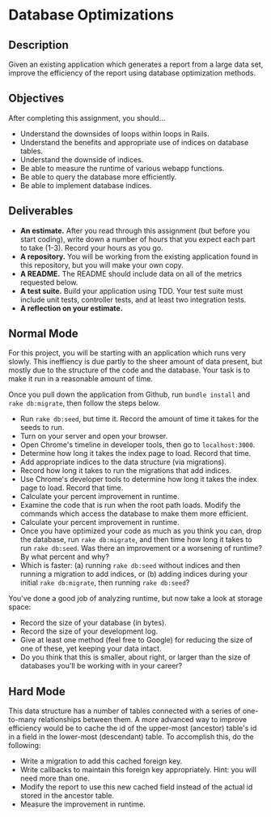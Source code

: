 # Database Optimizations

## Description

Given an existing application which generates a report from a large data set, improve the efficiency of the report using database optimization methods.

## Objectives

After completing this assignment, you should...

* Understand the downsides of loops within loops in Rails.
* Understand the benefits and appropriate use of indices on database tables.
* Understand the downside of indices.
* Be able to measure the runtime of various webapp functions.
* Be able to query the database more efficiently.
* Be able to implement database indices.

## Deliverables

* **An estimate.**  After you read through this assignment (but before you start coding), write down a number of hours that you expect each part to take (1-3).  Record your hours as you go.
* **A repository.** You will be working from the existing application found in this repository, but you will make your own copy.
* **A README.** The README should include data on all of the metrics requested below.
* **A test suite.** Build your application using TDD.  Your test suite must include unit tests, controller tests, and at least two integration tests.
* **A reflection on your estimate.**

## Normal Mode

For this project, you will be starting with an application which runs very slowly.  This ineffiency is due partly to the sheer amount of data present, but mostly due to the structure of the code and the database.  Your task is to make it run in a reasonable amount of time.

Once you pull down the application from Github, run `bundle install` and `rake db:migrate`, then follow the steps below.

* Run `rake db:seed`, but time it.  Record the amount of time it takes for the seeds to run.
* Turn on your server and open your browser.
* Open Chrome's timeline in developer tools, then go to `localhost:3000`.
* Determine how long it takes the index page to load.  Record that time.
* Add appropriate indices to the data structure (via migrations).
* Record how long it takes to run the migrations that add indices.
* Use Chrome's developer tools to determine how long it takes the index page to load.  Record that time.
* Calculate your percent improvement in runtime.
* Examine the code that is run when the root path loads.  Modify the commands which access the database to make them more efficient.
* Calculate your percent improvement in runtime.
* Once you have optimized your code as much as you think you can, drop the database, run `rake db:migrate`, and then time how long it takes to run `rake db:seed`.  Was there an improvement or a worsening of runtime?  By what percent and why?
* Which is faster: (a) running `rake db:seed` without indices and then running a migration to add indices, or (b) adding indices during your initial `rake db:migrate`, then running `rake db:seed`?

You've done a good job of analyzing runtime, but now take a look at storage space:

* Record the size of your database (in bytes).
* Record the size of your development log.
* Give at least one method (feel free to Google) for reducing the size of one of these, yet keeping your data intact.
* Do you think that this is smaller, about right, or larger than the size of databases you'll be working with in your career?

## Hard Mode

This data structure has a number of tables connected with a series of one-to-many relationships between them.  A more advanced way to improve efficiency would be to cache the id of the upper-most (ancestor) table's id in a field in the lower-most (descendant) table.  To accomplish this, do the following:

* Write a migration to add this cached foreign key.
* Write callbacks to maintain this foreign key appropriately.  Hint: you will need more than one.
* Modify the report to use this new cached field instead of the actual id stored in the ancestor table.
* Measure the improvement in runtime.
